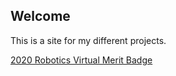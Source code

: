 ## Welcome

This is a site for my different projects.

[2020 Robotics Virtual Merit Badge](https://smanizad.github.io/robotics-merit-badge-2020 "Robotics 2020")
